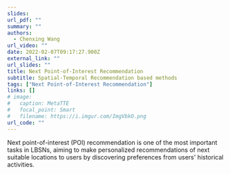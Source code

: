```yaml
---
slides: 
url_pdf: ""
summary: ""
authors:
  - Chenxing Wang
url_video: ""
date: 2022-02-07T09:17:27.900Z
external_link: ""
url_slides: ""
title: Next Point-of-Interest Recommendation
subtitle: Spatial-Temporal Recommendation based methods
tags: ["Next Point-of-Interest Recommendation"]
links: []
# image:
#   caption: MetaTTE
#   focal_point: Smart
#   filename: https://i.imgur.com/ImgVbkO.png
url_code: ""
---
```

Next point-of-interest (POI) recommendation is one of the most important tasks in LBSNs, aiming to make personalized recommendations of next suitable locations to users by discovering preferences from users' historical activities.
